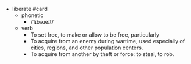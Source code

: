 - liberate #card
	- phonetic
		- /ˈlɪbəɹeɪt/
	- verb
		- To set free, to make or allow to be free, particularly
		- To acquire from an enemy during wartime, used especially of cities, regions, and other population centers.
		- To acquire from another by theft or force: to steal, to rob.